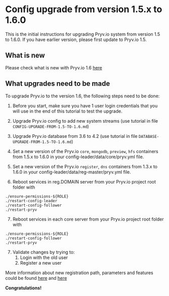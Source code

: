 
# Config upgrade from version 1.5.x to 1.6.0

This is the initial instructions for upgrading Pryv.io system from version 1.5 to 1.6.0. If you have earlier version, please first update to Pryv.io 1.5.

## What is new

Please check what is  new with Pryv.io 1.6 [here](https://pryv.github.io/change-log/)

## What upgrades need to be made

To upgrade Pryv.io to the version 1.6, the following steps need to be done:

1. Before you start, make sure you have 1 user login credentials that you will use in the end of this tutorial
to test the upgrade.

2. Upgrade Pryv.io config to add new system streams 
(use tutorial in file `CONFIG-UPGRADE-FROM-1.5-TO-1.6.md`)

3. Upgrade Pryv.io database from 3.6 to 4.2 
(use tutorial in file `DATABASE-UPGRADE-FROM-1.5-TO-1.6.md`)

4. Set a new version of the Pryv.io `core`, `mongodb`, `preview`, `hfs` containers from 1.5.x to 1.6.0 in your 
config-leader/data/core/pryv.yml file.

5. Set a new version of the Pryv.io `register`, `dns` containers from 1.3.x to 1.6.0 in your 
 config-leader/data/reg-master/pryv.yml file.
 
6. Reboot services in reg.DOMAIN server from your Pryv.io project root folder with 

```
./ensure-permissions-${ROLE}
./restart-config-leader
./restart-config-follower
./restart-pryv
```
7. Reboot services in each core server from your Pryv.io project root folder with 

```
./ensure-permissions-${ROLE}
./restart-config-follower
./restart-pryv
```
 
7. Validate changes by trying to:
    1. Login with the old user
    2. Register a new user
     
More information about new registration path, parameters and features could be found [here](https://pryv.github.io/customer-resources/system-streams/) 
and [here](https://pryv.github.io/reference/#account-creation)

**Congratulations!**